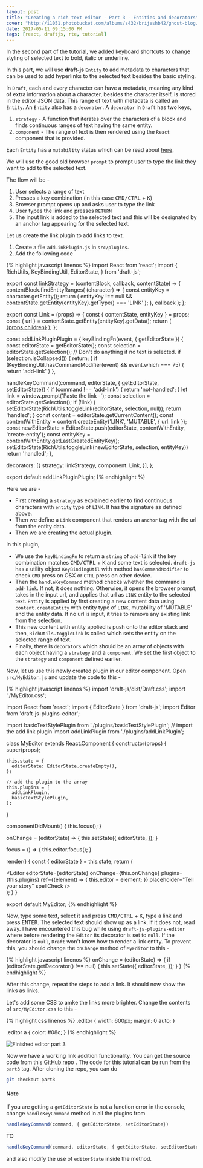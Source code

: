 ```yaml
---
layout: post
title: "Creating a rich text editor - Part 3 - Entities and decorators"
cover: "http://i1051.photobucket.com/albums/s432/brijeshb42/ghost-blog/2abfadcb-d409-41d8-8a73-d9c07f07141d.png"
date: 2017-05-11 09:15:00 PM
tags: [react, draftjs, rte, tutorial]
---
```


In the second part of the [tutorial](http://bitwiser.in/2017/04/13/creating-rte-part-2-text-styling.html), we added keyboard shortcuts to change styling of selected text to bold, italic or underline.

In this part, we will use **draft-js** `Entity` to add metadata to characters that can be used to add hyperlinks to the selected text besides the basic styling.

In `Draft`, each and every character can have a metadata, meaning any kind of extra information about a character, besides the character itself, is stored in the editor JSON data. This range of text with metadata is called an `Entity`. An `Entity` also has a `decorator`. A `decorator` in `Draft` has two keys,

1. `strategy` - A function that iterates over the characters of a block and finds continuous ranges of text having the same entity.
2. `component` - The range of text is then rendered using the `React` component that is provided.

Each `Entity` has a `mutability` status which can be read about [here](https://draftjs.org/docs/advanced-topics-entities.html#mutability).

We will use the good old browser `prompt` to prompt user to type the link they want to add to the selected text.

The flow will be -

1. User selects a range of text
2. Presses a key combination (in this case <kbd>CMD/CTRL</kbd> + <kbd>K</kbd>)
3. Browser prompt opens up and asks user to type the link
4. User types the link and presses `RETURN`
5. The input link is added to the selected text and this will be designated by an anchor tag appearing for the selected text.

Let us create the link plugin to add links to text.

1. Create a file `addLinkPlugin.js` in `src/plugins`.
2. Add the following code

{% highlight javascript linenos %}
import React from 'react';
import {
  RichUtils,
  KeyBindingUtil,
  EditorState,
} from 'draft-js';


export const linkStrategy = (contentBlock, callback, contentState) => {
  contentBlock.findEntityRanges(
    (character) => {
      const entityKey = character.getEntity();
      return (
        entityKey !== null &&
        contentState.getEntity(entityKey).getType() === 'LINK'
      );
    },
    callback
  );
};


export const Link = (props) => {
  const { contentState, entityKey } = props;
  const { url } = contentState.getEntity(entityKey).getData();
  return (
    <a
      className="link"
      href={url}
      rel="noopener noreferrer"
      target="_blank"
      aria-label={url}
    >{props.children}</a>
  );
};

const addLinkPluginPlugin = {
  keyBindingFn(event, { getEditorState }) {
    const editorState = getEditorState();
    const selection = editorState.getSelection();
    // Don't do anything if no text is selected.
    if (selection.isCollapsed()) {
      return;
    }
    if (KeyBindingUtil.hasCommandModifier(event) && event.which === 75) {
      return 'add-link'
    }
  },

  handleKeyCommand(command, editorState, { getEditorState, setEditorState}) {
    if (command !== 'add-link') {
      return 'not-handled';
    }
    let link = window.prompt('Paste the link -');
    const selection = editorState.getSelection();
    if (!link) {
      setEditorState(RichUtils.toggleLink(editorState, selection, null));
      return 'handled';
    }
    const content = editorState.getCurrentContent();
    const contentWithEntity = content.createEntity('LINK', 'MUTABLE', { url: link });
    const newEditorState = EditorState.push(editorState, contentWithEntity, 'create-entity');
    const entityKey = contentWithEntity.getLastCreatedEntityKey();
    setEditorState(RichUtils.toggleLink(newEditorState, selection, entityKey))
    return 'handled';
  },

  decorators: [{
    strategy: linkStrategy,
    component: Link,
  }],
};

export default addLinkPluginPlugin;
{% endhighlight %}

Here we are -

* First creating a `strategy` as explained earlier to find continuous characters with `entity` type of `LINK`. It has the signature as defined above.
* Then we define a `Link` component that renders an `anchor` tag with the url from the entity data.
* Then we are creating the actual plugin.

In this plugin,

* We use the `keyBindingFn` to return a `string` of `add-link` if the key combination matches <kbd>CMD/CTRL</kbd> + <kbd>K</kbd> and some text is selected. `draft-js` has a utility object `KeyBindingUtil` with method `hasCommandModifier` to check `CMD` press on OSX or `CTRL` press on other device.
* Then the `handleKeyCommand` method checks whether the command is `add-link`. If not, it does nothing. Otherwise, it opens the browser prompt, takes in the input url, and applies that url as `LINK` entity to the selected text. `Entity` is applied by first creating a new content data using `content.createEntity` with entity type of `LINK`, mutability of 'MUTABLE' and the entity data. If no url is input, it tries to remove any existing link from the selection.
* This new content with entity applied is push onto the editor stack and then, `RichUtils.toggleLink` is called which sets the entity on the selected range of text.
* Finally, there is `decorators` which should be an array of objects with each object having a `strategy` and a `component`. We set the first object to the `strategy` and `component` defined earlier.

Now, let us use this newly created plugin in our editor component. Open `src/MyEditor.js` and update the code to this -

{% highlight javascript linenos %}
import 'draft-js/dist/Draft.css';
import './MyEditor.css';

import React from 'react';
import { EditorState } from 'draft-js';
import Editor from 'draft-js-plugins-editor';

import basicTextStylePlugin from './plugins/basicTextStylePlugin';
// import the add link plugin
import addLinkPlugin from './plugins/addLinkPlugin';

class MyEditor extends React.Component {
  constructor(props) {
    super(props);

    this.state = {
      editorState: EditorState.createEmpty(),
    };
    
    // add the plugin to the array
    this.plugins = [
      addLinkPlugin,
      basicTextStylePlugin,
    ];
  }

  componentDidMount() {
    this.focus();
  }

  onChange = (editorState) => {
    this.setState({
      editorState,
    });
  }

  focus = () => {
    this.editor.focus();
  }

  render() {
    const { editorState } = this.state;
    return (
      <div className="editor" onClick={this.focus}>
        <Editor
          editorState={editorState}
          onChange={this.onChange}
          plugins={this.plugins}
          ref={(element) => { this.editor = element; }}
          placeholder="Tell your story"
          spellCheck
        />
      </div>
    );
  }
}

export default MyEditor;
{% endhighlight %}

Now, type some text, select it and press <kbd>CMD/CTRL</kbd> + <kbd>K</kbd>, type a link and press <kbd>ENTER</kbd>. The selected text should show up as a link. If it does not, read away. I have encountered this bug while using `draft-js-plugins-editor` where before rendering the `Editor` its decorator is set to `null`. If the decorator is `null`, `Draft` won't know how to render a link entity. To prevent this, you should change the `onChange` method of `MyEditor` to this -

{% highlight javascript linenos %}
onChange = (editorState) => {
  if (editorState.getDecorator() !== null) {
    this.setState({
      editorState,
    });
  }
}
{% endhighlight %}

After this change, repeat the steps to add a link. It should now show the links as links.

Let's add some CSS to amke the links more brighter. Change the contents of `src/MyEditor.css` to this -

{% highlight css linenos %}
.editor {
  width: 600px;
  margin: 0 auto;
}

.editor a {
    color: #08c;
}
{% endhighlight %}

![Finished editor part 3](http://res.cloudinary.com/beetoo/image/upload/v1494533095/rte/draft-part3.gif)

Now we have a working link addition functionality. You can get the source code from this [GitHub repo](https://github.com/brijeshb42/draft-text-editor-tutorial) . The code for this tutorial can be run from the `part3` tag. After cloning the repo, you can do

```bash
git checkout part3
```

>
#### Note

>
If you are getting a `getEditorState` is not a function error in the console, change `handleKeyCommand` method in all the plugins from

>
```js
handleKeyCommand(command, { getEditorState, setEditorState})
```
>
TO
>
```js
handleKeyCommand(command, editorState, { getEditorState, setEditorState})
```
>
and also modify the use of `editorState` inside the method.
